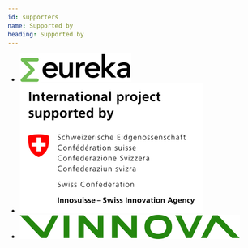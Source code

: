 ```yaml
---
id: supporters
name: Supported by
heading: Supported by
---
```


<ul class="logos">
  <li><a target="_blank" href="https://www.eurekanetwork.org/countries/switzerland/eurostars/"><img src="/assets/logos/eurekanetwork-logo.svg"></a></li>
  <li><a target="_blank" href="https://www.innosuisse.ch/inno/en/home/go-global/eurostars.html"><img src="/assets/logos/Innosuisse_Logo_supported_International_project_rgb_EN.svg"></a></li>
  <li><a target="_blank" href="https://www.vinnova.se/e/eurostars/"><img src="/assets/logos/vinnova-complete-green.svg"></a></li>
</ul>
